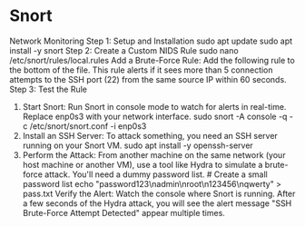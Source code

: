 # Snort
Network Monitoring 
Step 1: Setup and Installation
sudo apt update
sudo apt install -y snort 
Step 2: Create a Custom NIDS Rule
sudo nano /etc/snort/rules/local.rules 
Add a Brute-Force Rule: Add the following rule to the bottom of the file. This rule alerts if it sees
more than 5 connection attempts to the SSH port (22) from the same source IP within 60 seconds.
Step 3: Test the Rule
1. Start Snort: Run Snort in console mode to watch for alerts in real-time. Replace enp0s3 with
your network interface.
sudo snort -A console -q -c /etc/snort/snort.conf -i enp0s3
2. Install an SSH Server: To attack something, you need an SSH server running on your Snort
VM. sudo apt install -y openssh-server
3. Perform the Attack: From another machine on the same network (your host machine or
another VM), use a tool like Hydra to simulate a brute-force attack. You'll need a dummy
password list. # Create a small password list
echo "password123\nadmin\nroot\n123456\nqwerty" > pass.txt
Verify the Alert: Watch the console where Snort is running. After a few seconds of the Hydra
attack, you will see the alert message "SSH Brute-Force Attempt Detected" appear multiple
times.
